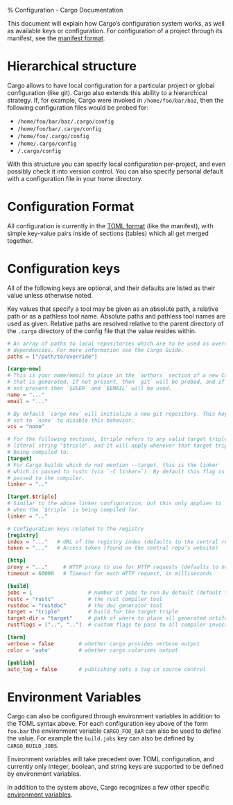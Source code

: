 % Configuration - Cargo Documentation

This document will explain how Cargo’s configuration system works, as well as
available keys or configuration.  For configuration of a project through its
manifest, see the [manifest format](manifest.html).

# Hierarchical structure

Cargo allows to have local configuration for a particular project or global
configuration (like git). Cargo also extends this ability to a hierarchical
strategy. If, for example, Cargo were invoked in `/home/foo/bar/baz`, then the
following configuration files would be probed for:

* `/home/foo/bar/baz/.cargo/config`
* `/home/foo/bar/.cargo/config`
* `/home/foo/.cargo/config`
* `/home/.cargo/config`
* `/.cargo/config`

With this structure you can specify local configuration per-project, and even
possibly check it into version control. You can also specify personal default
with a configuration file in your home directory.

# Configuration Format

All configuration is currently in the [TOML format][toml] (like the manifest),
with simple key-value pairs inside of sections (tables) which all get merged
together.

[toml]: https://github.com/toml-lang/toml

# Configuration keys

All of the following keys are optional, and their defaults are listed as their
value unless otherwise noted.

Key values that specify a tool may be given as an absolute path, a relative path
or as a pathless tool name. Absolute paths and pathless tool names are used as
given. Relative paths are resolved relative to the parent directory of the
`.cargo` directory of the config file that the value resides within.

```toml
# An array of paths to local repositories which are to be used as overrides for
# dependencies. For more information see the Cargo Guide.
paths = ["/path/to/override"]

[cargo-new]
# This is your name/email to place in the `authors` section of a new Cargo.toml
# that is generated. If not present, then `git` will be probed, and if that is
# not present then `$USER` and `$EMAIL` will be used.
name = "..."
email = "..."

# By default `cargo new` will initialize a new git repository. This key can be
# set to `none` to disable this behavior.
vcs = "none"

# For the following sections, $triple refers to any valid target triple, not the
# literal string "$triple", and it will apply whenever that target triple is
# being compiled to.
[target]
# For Cargo builds which do not mention --target, this is the linker
# which is passed to rustc (via `-C linker=`). By default this flag is not
# passed to the compiler.
linker = ".."

[target.$triple]
# Similar to the above linker configuration, but this only applies to
# when the `$triple` is being compiled for.
linker = ".."

# Configuration keys related to the registry
[registry]
index = "..."   # URL of the registry index (defaults to the central repository)
token = "..."   # Access token (found on the central repo’s website)

[http]
proxy = "..."     # HTTP proxy to use for HTTP requests (defaults to none)
timeout = 60000   # Timeout for each HTTP request, in milliseconds

[build]
jobs = 1                  # number of jobs to run by default (default to # cpus)
rustc = "rustc"           # the rust compiler tool
rustdoc = "rustdoc"       # the doc generator tool
target = "triple"         # build for the target triple
target-dir = "target"     # path of where to place all generated artifacts
rustflags = ["..", ".."]  # custom flags to pass to all compiler invocations

[term]
verbose = false        # whether cargo provides verbose output
color = 'auto'         # whether cargo colorizes output

[publish]
auto_tag = false       # publishing sets a tag in source control
```

# Environment Variables

Cargo can also be configured through environment variables in addition to the
TOML syntax above. For each configuration key above of the form `foo.bar` the
environment variable `CARGO_FOO_BAR` can also be used to define the value. For
example the `build.jobs` key can also be defined by `CARGO_BUILD_JOBS`.

Environment variables will take precedent over TOML configuration, and currently
only integer, boolean, and string keys are supported to be defined by
environment variables.

In addition to the system above, Cargo recognizes a few other specific
[environment variables][env].

[env]: environment-variables.html
